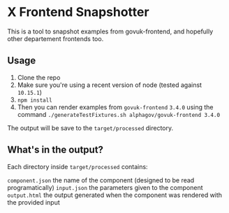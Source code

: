 X Frontend Snapshotter
=======

This is a tool to snapshot examples from govuk-frontend, and hopefully other departement frontends too.

Usage
----

1. Clone the repo
2. Make sure you're using a recent version of node (tested against `10.15.1`)
3. `npm install`
4. Then you can render examples from `govuk-frontend` `3.4.0` using the command `./generateTestFixtures.sh alphagov/govuk-frontend 3.4.0`

The output will be save to the `target/processed` directory.

What's in the output?
----

Each directory inside `target/processed` contains:

`component.json` the name of the component (designed to be read programatically)
`input.json` the parameters given to the component
`output.html` the output generated when the component was rendered with the provided input